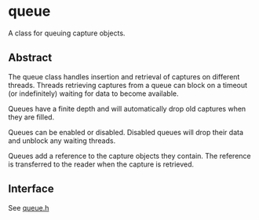 # queue

A class for queuing capture objects.

## Abstract

The queue class handles insertion and retrieval of captures on different threads. Threads retrieving captures from a queue can block on a timeout (or indefinitely) waiting for data to become available.

Queues have a finite depth and will automatically drop old captures when they are filled.

Queues can be enabled or disabled. Disabled queues will drop their data and unblock any waiting threads.

Queues add a reference to the capture objects they contain. The reference is transferred to the reader when the capture is retrieved.

## Interface

See [queue.h](../../include/internal/queue.h)
